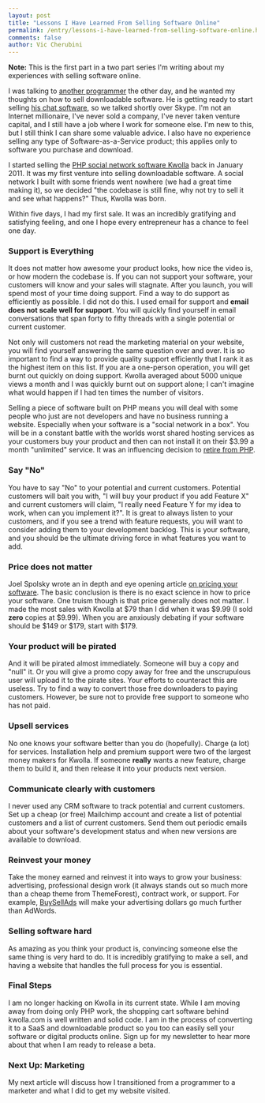 ```yaml
---
layout: post
title: "Lessons I Have Learned From Selling Software Online"
permalink: /entry/lessons-i-have-learned-from-selling-software-online.html
comments: false
author: Vic Cherubini
---
```


**Note:** This is the first part in a two part series I'm writing about my experiences with selling software online.

I was talking to [another programmer](http://www.vancelucas.com/) the other day, and he wanted my thoughts on how to sell downloadable software. He is getting ready to start selling [his chat software](http://kikuchat.com/), so we talked shortly over Skype. I'm not an Internet millionaire, I've never sold a company, I've never taken venture capital, and I still have a job where I work for someone else. I'm new to this, but I still think I can share some valuable advice. I also have no experience selling any type of Software-as-a-Service product; this applies only to software you purchase and download.

I started selling the [PHP social network software Kwolla](http://kwolla.com) back in January 2011. It was my first venture into selling downloadable software. A social network I built with some friends went nowhere (we had a great time making it), so we decided "the codebase is still fine, why not try to sell it and see what happens?" Thus, Kwolla was born.

Within five days, I had my first sale. It was an incredibly gratifying and satisfying feeling, and one I hope every entrepreneur has a chance to feel one day.

### Support is Everything
It does not matter how awesome your product looks, how nice the video is, or how modern the codebase is. If you can not support your software, your customers will know and your sales will stagnate. After you launch, you will spend most of your time doing support. Find a way to do support as efficiently as possible. I did not do this. I used email for support and **email does not scale well for support**. You will quickly find yourself in email conversations that span forty to fifty threads with a single potential or current customer.

Not only will customers not read the marketing material on your website, you will find yourself answering the same question over and over. It is so important to find a way to provide quality support efficiently that I rank it as the highest item on this list. If you are a one-person operation, you will get burnt out quickly on doing support. Kwolla averaged about 5000 unique views a month and I was quickly burnt out on support alone; I can't imagine what would happen if I had ten times the number of visitors.

Selling a piece of software built on PHP means you will deal with some people who just are not developers and have no business running a website. Especially when your software is a "social network in a box". You will be in a constant battle with the worlds worst shared hosting services as your customers buy your product and then can not install it on their $3.99 a month "unlimited" service. It was an influencing decision to [retire from PHP](/entry/i-m-retiring-from-php.html).

### Say "No"
You have to say "No" to your potential and current customers. Potential customers will bait you with, "I will buy your product if you add Feature X" and current customers will claim, "I really need Feature Y for my idea to work, when can you implement it?". It is great to always listen to your customers, and if you see a trend with feature requests, you will want to consider adding them to your development backlog. This is your software, and you should be the ultimate driving force in what features you want to add.

### Price does not matter
Joel Spolsky wrote an in depth and eye opening article [on pricing your software](http://www.joelonsoftware.com/articles/CamelsandRubberDuckies.html). The basic conclusion is there is no exact science in how to price your software. One truism though is that price generally does not matter. I made the most sales with Kwolla at $79 than I did when it was $9.99 (I sold **zero** copies at $9.99). When you are anxiously debating if your software should be $149 or $179, start with $179.

### Your product will be pirated
And it will be pirated almost immediately. Someone will buy a copy and "null" it. Or you will give a promo copy away for free and the unscrupulous user will upload it to the pirate sites. Your efforts to counteract this are useless. Try to find a way to convert those free downloaders to paying customers. However, be sure not to provide free support to someone who has not paid.

### Upsell services
No one knows your software better than you do (hopefully). Charge (a lot) for services. Installation help and premium support were two of the largest money makers for Kwolla. If someone **really** wants a new feature, charge them to build it, and then release it into your products next version.

### Communicate clearly with customers
I never used any CRM software to track potential and current customers. Set up a cheap (or free) Mailchimp account and create a list of potential customers and a list of current customers. Send them out periodic emails about your software's development status and when new versions are available to download.

### Reinvest your money
Take the money earned and reinvest it into ways to grow your business: advertising, professional design work (it always stands out so much more than a cheap theme from ThemeForest), contract work, or support. For example, [BuySellAds](http://buysellads.com) will make your advertising dollars go much further than AdWords.

### Selling software hard
As amazing as you think your product is, convincing someone else the same thing is very hard to do. It is incredibly gratifying to make a sell, and having a website that handles the full process for you is essential.

### Final Steps
I am no longer hacking on Kwolla in its current state. While I am moving away from doing only PHP work, the shopping cart software behind kwolla.com is well written and solid code. I am in the process of converting it to a SaaS and downloadable product so you too can easily sell your software or digital products online. Sign up for my newsletter to hear more about that when I am ready to release a beta.

### Next Up: Marketing
My next article will discuss how I transitioned from a programmer to a marketer and what I did to get my website visited.
